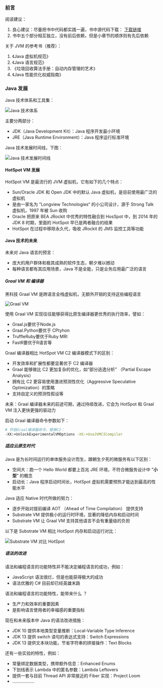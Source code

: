 ### 前言

阅读建议：

1. 良心建议：尽量把书中代码都实践一遍，书中源代码下载： [下载链接](http://www.hzcourse.com/web/refbook/detail/8579/208) 
2. 书中五个部分相互独立，没有前后依赖，但是小章节的顺序则有先后依赖



关于 JVM 的参考书（推荐）：

1. 《Java 虚拟机规范》
2. 《Java  语言规范》
3. 《垃圾回收算法手册：自动内存管理的艺术》
4. 《Java 性能优化权威指南》



### Java 发展

Java 技术体系和工具集：

![Java 技术体系](https://pcloud-1258173945.cos.ap-guangzhou.myqcloud.com/uPic/EtRXt1.png)

主要分两部分：

* JDK（Java Development Kit）：Java 程序开发最小环境
* JRE（Java Runtime Environment）：Java 程序运行标准环境



Java 技术发展时间线，下图：

![Java 技术发展时间线](https://pcloud-1258173945.cos.ap-guangzhou.myqcloud.com/uPic/c01CbP.png)



#### HotSpot VM 发展

HotSpot VM 是最流行的 JVM 虚拟机，它有如下的几个特点：

* Sun/Oracle JDK 和 Open JDK 中的默认 Java 虚拟机，是目前使用最广泛的虚拟机
* 是由一家名为 ”Longview Technologies“ 的小公司设计，源于 Strong Talk 虚拟机，1997 年被 Sun 收购
* Oracle 把原来 BEA JRockit 中优秀的特性融合到 HosSpot 中，到 2014 年的 JDK 8 时期，里面的 HotSpot 早已是两者融合的结果
* HotSpot 在过程中移除永久代，吸收 JRockit 的 JMS 监控工具等功能



#### Java 技术的未来

未来对 Java 语言的预言：

* 庞大的用户群体和极其成熟的软件生态，朝夕难以撼动
* 每种语言都有其应用场景，Java 不是全能，只是业务应用最广泛的语言



##### Graal VM 和 编译器

黑科技 Graal VM 是跨语言全栈虚拟机，无额外开销的支持这些编程语言

![Graal VM](https://pcloud-1258173945.cos.ap-guangzhou.myqcloud.com/uPic/DOZqCj.png)



使用 Graal VM 实现往往能够获得比原生编译器更优秀的执行效率，譬如：

* Graal.js要优于Node.js
* Graal.Python要优于 CPtyhon
* TruffleRuby要优于Ruby MRI
* FastR要优于R语言等



Graal 编译器相比 HotSpot VM C2 编译器模式下的区别：

* 开发效率和扩展性都要显著优于 C2 编译器
* Graal 能够做比 C2 更加复杂的优化，如“部分逃逸分析” （Partial Escape Analysis）
* 拥有比 C2 更容易使用激进预测性优化（Aggressive Speculative Optimization）的策略
* 支持自定义的预测性假设等



未来：Graal 编译器未来的前途可期，通过持续改进，它会为 HotSpot 和 Graal VM 注入更快更强的驱动力

启动 Graal 编译器命令参数如下：

```sh
# 开启Graal编译器命令，替换C2：
-XX:+UnlockExperimentalVMOptions -XX:+UseJVMCICompiler
```



##### 适应云原生时代

Java 是为长时间运行的单体服务设计而生，跟朝生夕死的微服务有以下区别：

* 空间大：跑一个 Hello World 都要上百兆 JRE 环境，不符合微服务设计中 ”**小型**“ 的概念
* 启动长：Java 程序启动时间长，HotSpot 虚拟机需要预热才能达到最高的性能水平



Java 适应 Native 时代所做的努力：

* 逐步开始对提前编译 AOT （Ahead of Time Compilation） 提供支持
* Substrate VM 提供极小的运行时环境，显著的降低内存和启动时间
* Substrate VM 让 Graal VM 支持其他语言不会有重量级的负担



以下是 Substrate VM 相比 HotSpot 内存和启动运行对比：

![Substrate VM 对比 HotSpot](https://pcloud-1258173945.cos.ap-guangzhou.myqcloud.com/uPic/FbhK4S.png)

##### 语法的改进

语法和编程语言的功能特性并不能决定编程语言的成功，例如：

* JavaScript 语法很烂，但是也能获得极大的成功
* 语法优雅的 C# 目前却已经英雄末路



语法和编程语言的功能特性，能带来什么 ？

* 生产力和效率的重要因素
* 是影响语言使用者的幸福感的重要指标



现在和未来版本中 Java 的语法改进措施：

* JDK 10 提供本地类型变量推断：Local-Variable Type Inference
* JDK 13 提供 switch 语句的表达式支持：Switch Expressions
* JDK 13 提供文本块功能，节省字符串的拼接操作：Text Blocks



还有一些实验的特性，例如：

* 常量绑定数据类型，携带额外信息：Enhanced Enums
* 下划线表示 Lambda 中的匿名参数：Lambda Leftovers
* 提供一套与目前 Thread API 非常接近的 Fiber 实现：Project Loom
* ………………





